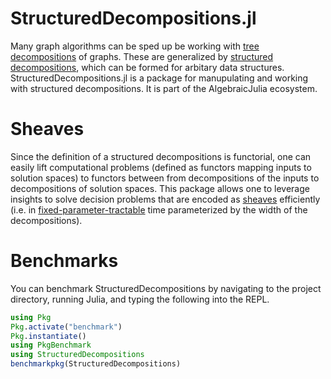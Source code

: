 # StructuredDecompositions.jl

Many graph algorithms can be sped up be working with [tree decompositions][1] of graphs. These are generalized by [structured decompositions][2], which can be formed for arbitary data structures. StructuredDecompositions.jl is a package for manupulating and working with structured decompositions. It is part of the AlgebraicJulia ecosystem.

# Sheaves

Since the definition of a structured decompositions is functorial, one can easily lift computational problems (defined as functors mapping inputs to solution spaces) to functors between from decompositions of the inputs to decompositions of solution spaces. This package allows one to leverage insights to solve decision problems that are encoded as [sheaves][3] efficiently (i.e. in [fixed-parameter-tractable][4] time parameterized by the width of the decompositions).

# Benchmarks

You can benchmark StructuredDecompositions by navigating to the project directory, running Julia, and typing the following into the REPL.
```julia
using Pkg
Pkg.activate("benchmark")
Pkg.instantiate()
using PkgBenchmark
using StructuredDecompositions
benchmarkpkg(StructuredDecompositions)
```

  [1]: https://en.wikipedia.org/wiki/Tree_decomposition
  [2]: https://arxiv.org/abs/2207.06091
  [3]: https://en.wikipedia.org/wiki/Sheaf_(mathematics)
  [4]: https://en.wikipedia.org/wiki/Parameterized_complexity
